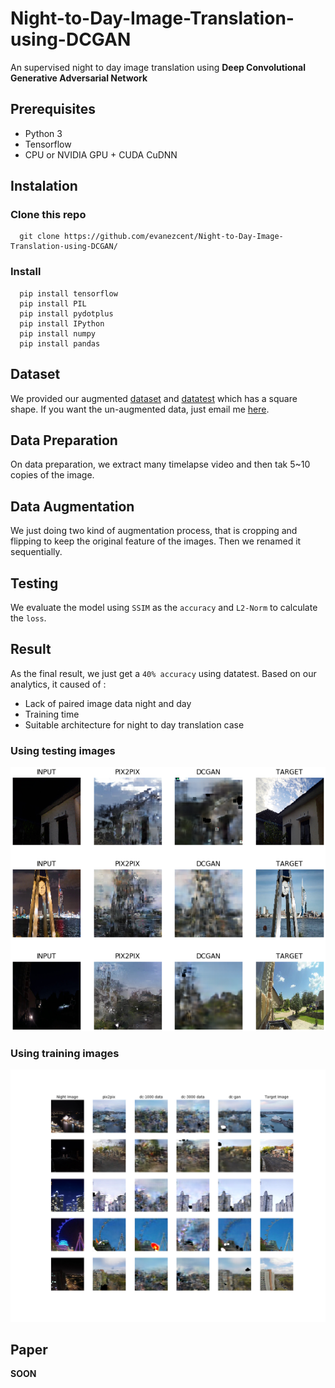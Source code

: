 # Night-to-Day-Image-Translation-using-DCGAN

An supervised night to day image translation using **Deep Convolutional Generative Adversarial Network**

## Prerequisites
- Python 3
- Tensorflow
- CPU or NVIDIA GPU + CUDA CuDNN

## Instalation

### Clone this repo
```
  git clone https://github.com/evanezcent/Night-to-Day-Image-Translation-using-DCGAN/
```

### Install
```
  pip install tensorflow
  pip install PIL
  pip install pydotplus
  pip install IPython
  pip install numpy
  pip install pandas
```

## Dataset
We provided our augmented [dataset](https://drive.google.com/drive/folders/1W0DIj-2M-BCVi4FfPsl_zYhNS304Uh1K?usp=sharing) and [datatest](https://drive.google.com/drive/folders/1sSjqPcK8IYGJ0Rx9qWJs0QX3Sgry6KS4?usp=sharing) which has a square shape. If you want the un-augmented data, just email me [here](pratamayo16@gmail.com).

## Data Preparation
On data preparation, we extract many timelapse video and then tak 5~10 copies of the image.

## Data Augmentation
We just doing two kind of augmentation process, that is cropping and flipping to keep the original feature of the images. Then we renamed it sequentially.

## Testing
We evaluate the model using `SSIM` as the `accuracy` and `L2-Norm` to calculate the `loss`.

## Result
As the final result, we just get a `40% accuracy` using datatest. Based on our analytics, it caused of :
  - Lack of paired image data night and day
  - Training time
  - Suitable architecture for night to day translation case

### Using testing images
<img src="/final-model-test.png" width="700">

### Using training images
<img src="/final-model-train.png" width="700"> 

## Paper
**SOON**

